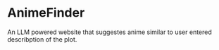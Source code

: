 # AnimeFinder
An LLM powered website that suggestes anime similar to user entered describption of the plot.
